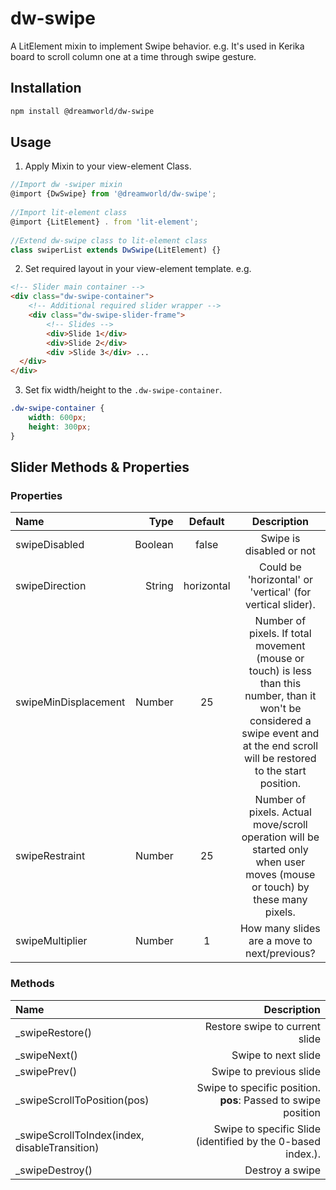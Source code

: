 # dw-swipe
A LitElement mixin to implement Swipe behavior. e.g. It's used in Kerika board to scroll column one at a time through swipe gesture.


## Installation

```html
npm install @dreamworld/dw-swipe
```

## Usage

1. Apply Mixin to your view-element Class.
```js
//Import dw -swiper mixin
@import {DwSwipe} from '@dreamworld/dw-swipe';
	
//Import lit-element class
@import {LitElement} . from 'lit-element';
	
//Extend dw-swipe class to lit-element class
class swiperList extends DwSwipe(LitElement) {}
```

2. Set required layout in your view-element template.
e.g. 
```html
<!-- Slider main container -->  
<div class="dw-swipe-container">  
	<!-- Additional required slider wrapper -->  
	<div class="dw-swipe-slider-frame">  
		<!-- Slides -->  
		<div>Slide 1</div>  
		<div>Slide 2</div>  
		<div >Slide 3</div> ... 
  </div>
</div>
```

3. Set fix width/height to the `.dw-swipe-container`.
```css
.dw-swipe-container {  
	width: 600px;  
	height: 300px;  
}
```

## Slider Methods & Properties
### Properties
| Name | Type | Default |  Description |
| :------- | ----: | :---: |  :---: |
| swipeDisabled | Boolean | false | Swipe is disabled or not |
| swipeDirection | String | horizontal | Could be 'horizontal' or 'vertical' (for vertical slider). |
| swipeMinDisplacement | Number | 25 | Number of pixels. If total movement (mouse or touch) is less than this number, than it won't be considered a swipe event and at the end scroll will be restored to the start position. |
| swipeRestraint | Number | 25 | Number of pixels. Actual move/scroll operation will be started only when user moves (mouse or touch) by these many pixels. |
| swipeMultiplier | Number | 1 | How many slides are a move to next/previous?|

### Methods
| Name | Description |  
| :------- | ----: |  
| _swipeRestore() | Restore swipe to current slide |
| _swipeNext() | Swipe to next slide |
| _swipePrev() | Swipe to previous slide |
| _swipeScrollToPosition(pos) | Swipe to specific position. **pos**: Passed to   swipe position |
| _swipeScrollToIndex(index, disableTransition) | Swipe to specific Slide (identified by the 0-based index.).|
| _swipeDestroy() | Destroy a swipe |
 